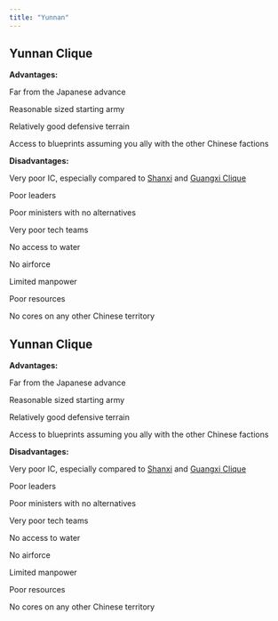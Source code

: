 ```yaml
---
title: "Yunnan"
---
```


##  Yunnan Clique 

**Advantages:**

Far from the Japanese advance

Reasonable sized starting army

Relatively good defensive terrain

Access to blueprints assuming you ally with the other Chinese factions

  
**Disadvantages:**

Very poor IC, especially compared to [Shanxi](/Shanxi "Shanxi") and
[Guangxi Clique](/Guangxi_Clique "Guangxi Clique")

Poor leaders

Poor ministers with no alternatives

Very poor tech teams

No access to water

No airforce

Limited manpower

Poor resources

No cores on any other Chinese territory
##  Yunnan Clique 

**Advantages:**

Far from the Japanese advance

Reasonable sized starting army

Relatively good defensive terrain

Access to blueprints assuming you ally with the other Chinese factions

  
**Disadvantages:**

Very poor IC, especially compared to [Shanxi](/Shanxi "Shanxi") and
[Guangxi Clique](/Guangxi_Clique "Guangxi Clique")

Poor leaders

Poor ministers with no alternatives

Very poor tech teams

No access to water

No airforce

Limited manpower

Poor resources

No cores on any other Chinese territory
